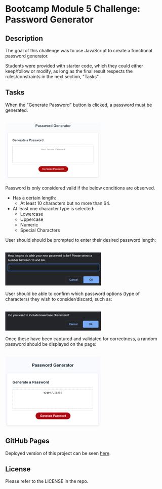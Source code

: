# Bootcamp Module 5 Challenge: Password Generator

## Description

The goal of this challenge was to use JavaScript to create a functional password generator.

Students were provided with starter code, which they could either keep/follow or modify, as long as the final result respects the rules/constraints in the next section, "Tasks".

## Tasks

When the "Generate Password" button is clicked, a password must be generated.

<br>

<img src="./assets/generate.png" width="60%" height="30%">

<br>

Password is only considered valid if the below conditions are observed.

- Has a certain length:
  - At least 10 characters but no more than 64.
- At least one character type is selected:
  - Lowercase
  - Uppercase
  - Numeric
  - Special Characters

User should should be prompted to enter their desired password length:

<br>

<img src="./assets/length.png" width="60%" height="30%">

<br>

User should be able to confirm which password options (type of characters) they wish to consider/discard, such as:

<br>

<img src="./assets/options_lowercase.png" width="60%" height="30%">

<br>

Once these have been captured and validated for correctness, a random password should be displayed on the page:

<br>

<img src="./assets/result.png" width="60%" height="30%">

<br>

## GitHub Pages

Deployed version of this project can be seen [here](https://vcdsc.github.io/password-generator/).

## License

Please refer to the LICENSE in the repo.
